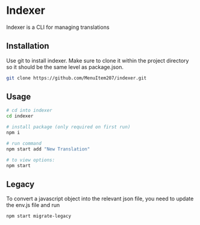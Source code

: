 # Indexer

Indexer is a CLI for managing translations

## Installation

Use git to install indexer. Make sure to clone it within the project directory so it should be the same level as package.json.

```bash
git clone https://github.com/MenuItem207/indexer.git
```

## Usage

```bash
# cd into indexer
cd indexer

# install package (only required on first run)
npm i

# run command
npm start add "New Translation"

# to view options:
npm start
```

## Legacy
To convert a javascript object into the relevant json file, you need to update the env.js file and run
```bash
npm start migrate-legacy
```